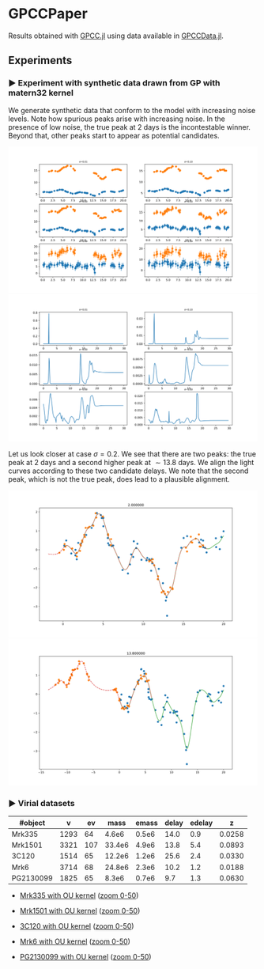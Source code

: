 # GPCCPaper

Results obtained with [GPCC.jl](https://github.com/ngiann/GPCC.jl) using data available in [GPCCData.jl](https://github.com/ngiann/GPCCData.jl).

## Experiments

### ▶ Experiment with synthetic data drawn from GP with matern32 kernel

We generate synthetic data  that conform to the model with increasing noise levels. Note how spurious peaks arise with increasing noise. In the presence of low noise, the true peak at 2 days is the incontestable winner. Beyond that, other peaks start to appear as potential candidates.

![exp1_lightcurves](plots/Synthetic/Synthetic_lightcurves.svg)
![exp1_delays_vs_prob](plots/Synthetic/Synthetic_delays_vs_prob.svg)


Let us look closer at case $\sigma=0.2$. We see that there are two peaks: the true peak at $2$ days and a second higher peak at $\sim 13.8$ days.
We align the light curves according to these two candidate delays. We note that the second peak, which is not the true peak, does lead to a plausible alignment.

![exp1_peak_2](plots/Synthetic/Synthetic_sigma_0.2_peak_2.0.svg)
![exp1_peak_13.8](plots/Synthetic/Synthetic_sigma_0.2_peak_13.8.svg)

### ▶ Virial datasets


#object   | v   |  ev |  mass | emass |  delay|edelay | z     |
| ------- | --- | --- | ----- | ----- | ----- | ----- | ----- |
Mrk335	  |1293 | 64  | 4.6e6 | 0.5e6 | 14.0  |  0.9  | 0.0258| 
Mrk1501   |3321 | 107 | 33.4e6| 4.9e6 | 13.8  |  5.4  | 0.0893|
3C120     |1514 | 65  | 12.2e6| 1.2e6 | 25.6  |  2.4  | 0.0330|
Mrk6      |3714 | 68  | 24.8e6| 2.3e6 | 10.2  |  1.2  | 0.0188|
PG2130099 |1825 | 65  | 8.3e6 | 0.7e6 | 9.7   |  1.3  | 0.0630|



- [Mrk335 with OU kernel](https://rawcdn.githack.com/HITS-AIN/GPCCPaper/9dd173fde3bf9330eede4dbe0b85202b5a3f4e67/plots/Virial/results_GPCCv0.1.23_Mrk335_rho_10000_K_OU_Dt_0.2_R_13.jld2_delays_vs_prob.html) ([zoom 0-50](https://rawcdn.githack.com/HITS-AIN/GPCCPaper/4edc82089228f3f93810d5c34cb6fa817188afc0/plots/Virial/results_globalnoiseterm_0_50_Mrk335_rho_1000_K_OU_Dt_0.2_R_15.jld2_delays_vs_prob.html))

- [Mrk1501 with OU kernel](https://rawcdn.githack.com/HITS-AIN/GPCCPaper/bfeef3154cbde25832a4c0ed42ee529a95a20574/plots/Virial/results_GPCCv0.1.23_Mrk1501_rho_10000_K_OU_Dt_0.2_R_13.jld2_delays_vs_prob.html)
([zoom 0-50](https://rawcdn.githack.com/HITS-AIN/GPCCPaper/4edc82089228f3f93810d5c34cb6fa817188afc0/plots/Virial/results_globalnoiseterm_0_50_Mrk1501_rho_1000_K_OU_Dt_0.2_R_15.jld2_delays_vs_prob.html))


- [3C120 with OU kernel](https://rawcdn.githack.com/HITS-AIN/GPCCPaper/9dd173fde3bf9330eede4dbe0b85202b5a3f4e67/plots/Virial/results_GPCCv0.1.23_3C120_rho_10000_K_OU_Dt_0.2_R_13.jld2_delays_vs_prob.html)
([zoom 0-50](https://rawcdn.githack.com/HITS-AIN/GPCCPaper/4edc82089228f3f93810d5c34cb6fa817188afc0/plots/Virial/results_globalnoiseterm_0_50_3C120_rho_1000_K_OU_Dt_0.2_R_15.jld2_delays_vs_prob.html))


- [Mrk6 with OU kernel](https://rawcdn.githack.com/HITS-AIN/GPCCPaper/9dd173fde3bf9330eede4dbe0b85202b5a3f4e67/plots/Virial/results_GPCCv0.1.23_Mrk6_rho_10000_K_OU_Dt_0.2_R_13.jld2_delays_vs_prob.html)
([zoom 0-50](https://rawcdn.githack.com/HITS-AIN/GPCCPaper/dff05f430c5372ba6bdfb58492970fb0130a1919/plots/Virial/results_globalnoiseterm_0_50_Mrk6_rho_1000_K_OU_Dt_0.2_R_15.jld2_delays_vs_prob.html))


- [PG2130099 with OU kernel](https://rawcdn.githack.com/HITS-AIN/GPCCPaper/9dd173fde3bf9330eede4dbe0b85202b5a3f4e67/plots/Virial/results_GPCCv0.1.23_PG2130099_rho_10000_K_OU_Dt_0.2_R_13.jld2_delays_vs_prob.html) ([zoom 0-50](https://rawcdn.githack.com/HITS-AIN/GPCCPaper/4edc82089228f3f93810d5c34cb6fa817188afc0/plots/Virial/results_globalnoiseterm_0_50_PG2130099_rho_1000_K_OU_Dt_0.2_R_15.jld2_delays_vs_prob.html))
